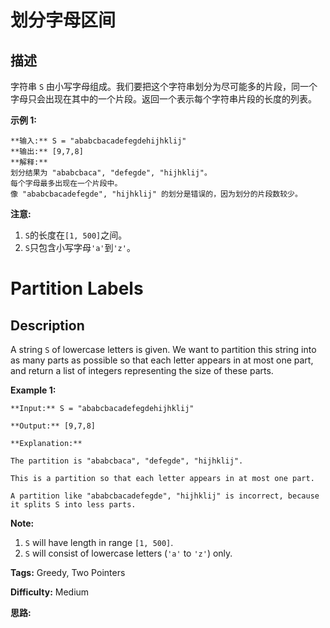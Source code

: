 # 划分字母区间

## 描述

字符串 `S` 由小写字母组成。我们要把这个字符串划分为尽可能多的片段，同一个字母只会出现在其中的一个片段。返回一个表示每个字符串片段的长度的列表。

**示例 1:**

    
    
    **输入:** S = "ababcbacadefegdehijhklij"
    **输出:** [9,7,8]
    **解释:**
    划分结果为 "ababcbaca", "defegde", "hijhklij"。
    每个字母最多出现在一个片段中。
    像 "ababcbacadefegde", "hijhklij" 的划分是错误的，因为划分的片段数较少。
    

**注意:**

  1. `S`的长度在`[1, 500]`之间。
  2. `S`只包含小写字母`'a'`到`'z'`。



# Partition Labels

## Description



A string `S` of lowercase letters is given. We want to partition this string into as many parts as possible so that each letter appears in at most one part, and return a list of integers representing the size of these parts.

**Example 1:**  

    
    
    **Input:** S = "ababcbacadefegdehijhklij"
    **Output:** [9,7,8]
    **Explanation:**
    The partition is "ababcbaca", "defegde", "hijhklij".
    This is a partition so that each letter appears in at most one part.
    A partition like "ababcbacadefegde", "hijhklij" is incorrect, because it splits S into less parts.
    

**Note:**  

  1. `S` will have length in range `[1, 500]`.
  2. `S` will consist of lowercase letters (`'a'` to `'z'`) only.


**Tags:** Greedy, Two Pointers

**Difficulty:** Medium

**思路:**
